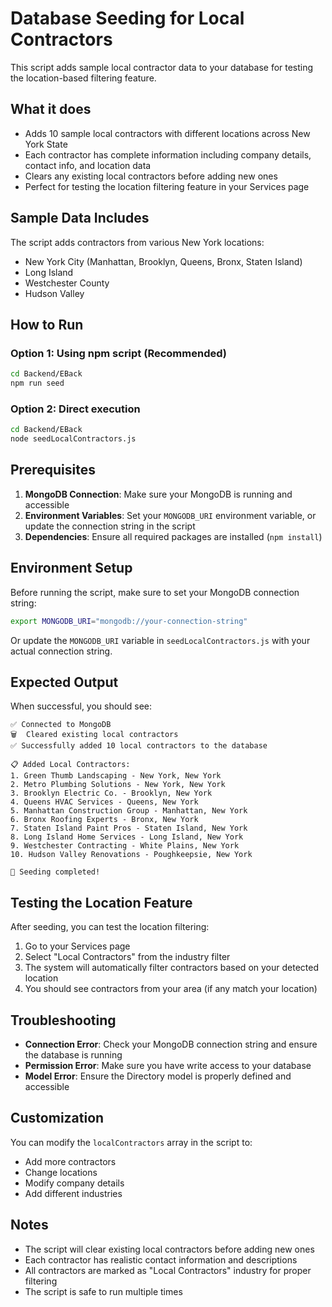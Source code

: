 # Database Seeding for Local Contractors

This script adds sample local contractor data to your database for testing the location-based filtering feature.

## What it does

- Adds 10 sample local contractors with different locations across New York State
- Each contractor has complete information including company details, contact info, and location data
- Clears any existing local contractors before adding new ones
- Perfect for testing the location filtering feature in your Services page

## Sample Data Includes

The script adds contractors from various New York locations:
- New York City (Manhattan, Brooklyn, Queens, Bronx, Staten Island)
- Long Island
- Westchester County
- Hudson Valley

## How to Run

### Option 1: Using npm script (Recommended)
```bash
cd Backend/EBack
npm run seed
```

### Option 2: Direct execution
```bash
cd Backend/EBack
node seedLocalContractors.js
```

## Prerequisites

1. **MongoDB Connection**: Make sure your MongoDB is running and accessible
2. **Environment Variables**: Set your `MONGODB_URI` environment variable, or update the connection string in the script
3. **Dependencies**: Ensure all required packages are installed (`npm install`)

## Environment Setup

Before running the script, make sure to set your MongoDB connection string:

```bash
export MONGODB_URI="mongodb://your-connection-string"
```

Or update the `MONGODB_URI` variable in `seedLocalContractors.js` with your actual connection string.

## Expected Output

When successful, you should see:
```
✅ Connected to MongoDB
🗑️  Cleared existing local contractors
✅ Successfully added 10 local contractors to the database

📋 Added Local Contractors:
1. Green Thumb Landscaping - New York, New York
2. Metro Plumbing Solutions - New York, New York
3. Brooklyn Electric Co. - Brooklyn, New York
4. Queens HVAC Services - Queens, New York
5. Manhattan Construction Group - Manhattan, New York
6. Bronx Roofing Experts - Bronx, New York
7. Staten Island Paint Pros - Staten Island, New York
8. Long Island Home Services - Long Island, New York
9. Westchester Contracting - White Plains, New York
10. Hudson Valley Renovations - Poughkeepsie, New York

🎉 Seeding completed!
```

## Testing the Location Feature

After seeding, you can test the location filtering:

1. Go to your Services page
2. Select "Local Contractors" from the industry filter
3. The system will automatically filter contractors based on your detected location
4. You should see contractors from your area (if any match your location)

## Troubleshooting

- **Connection Error**: Check your MongoDB connection string and ensure the database is running
- **Permission Error**: Make sure you have write access to your database
- **Model Error**: Ensure the Directory model is properly defined and accessible

## Customization

You can modify the `localContractors` array in the script to:
- Add more contractors
- Change locations
- Modify company details
- Add different industries

## Notes

- The script will clear existing local contractors before adding new ones
- Each contractor has realistic contact information and descriptions
- All contractors are marked as "Local Contractors" industry for proper filtering
- The script is safe to run multiple times 